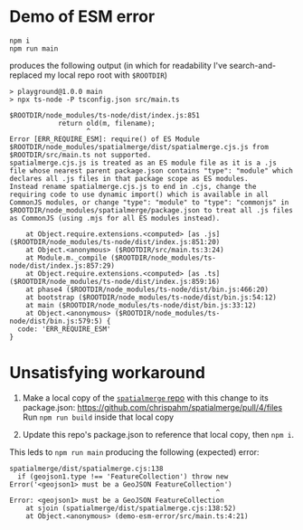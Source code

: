 # Demo of ESM error

```
npm i
npm run main
```

produces the following output (in which for readability I've search-and-replaced my local repo root with `$ROOTDIR`)

```
> playground@1.0.0 main
> npx ts-node -P tsconfig.json src/main.ts

$ROOTDIR/node_modules/ts-node/dist/index.js:851
            return old(m, filename);
                   ^
Error [ERR_REQUIRE_ESM]: require() of ES Module $ROOTDIR/node_modules/spatialmerge/dist/spatialmerge.cjs.js from $ROOTDIR/src/main.ts not supported.
spatialmerge.cjs.js is treated as an ES module file as it is a .js file whose nearest parent package.json contains "type": "module" which declares all .js files in that package scope as ES modules.
Instead rename spatialmerge.cjs.js to end in .cjs, change the requiring code to use dynamic import() which is available in all CommonJS modules, or change "type": "module" to "type": "commonjs" in $ROOTDIR/node_modules/spatialmerge/package.json to treat all .js files as CommonJS (using .mjs for all ES modules instead).

    at Object.require.extensions.<computed> [as .js] ($ROOTDIR/node_modules/ts-node/dist/index.js:851:20)
    at Object.<anonymous> ($ROOTDIR/src/main.ts:3:24)
    at Module.m._compile ($ROOTDIR/node_modules/ts-node/dist/index.js:857:29)
    at Object.require.extensions.<computed> [as .ts] ($ROOTDIR/node_modules/ts-node/dist/index.js:859:16)
    at phase4 ($ROOTDIR/node_modules/ts-node/dist/bin.js:466:20)
    at bootstrap ($ROOTDIR/node_modules/ts-node/dist/bin.js:54:12)
    at main ($ROOTDIR/node_modules/ts-node/dist/bin.js:33:12)
    at Object.<anonymous> ($ROOTDIR/node_modules/ts-node/dist/bin.js:579:5) {
  code: 'ERR_REQUIRE_ESM'
}
```

# Unsatisfying workaround

1. Make a local copy of the [`spatialmerge` repo](https://github.com/chrispahm/spatialmerge) with this change to its package.json:
   https://github.com/chrispahm/spatialmerge/pull/4/files
   Run `npm run build` inside that local copy

2. Update this repo's package.json to reference that local copy, then `npm i`.

This leds to `npm run main` producing the following (expected) error:
```
spatialmerge/dist/spatialmerge.cjs:138
  if (geojson1.type !== 'FeatureCollection') throw new Error('<geojson1> must be a GeoJSON FeatureCollection')
                                                   ^
Error: <geojson1> must be a GeoJSON FeatureCollection
    at sjoin (spatialmerge/dist/spatialmerge.cjs:138:52)
    at Object.<anonymous> (demo-esm-error/src/main.ts:4:21)
```
